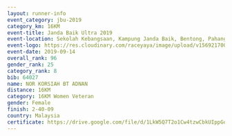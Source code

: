 ```yaml
---
layout: runner-info 
event_category: jbu-2019 
category_km: 16KM 
event-title: Janda Baik Ultra 2019  
event-location: Sekolah Kebangsaan, Kampung Janda Baik, Bentong, Pahang, Malaysia 
event-logo: https://res.cloudinary.com/raceyaya/image/upload/v1569217009/logo/janda-baik_vch1pc.jpg 
event-date: 2019-09-14 
overall_rank: 96
gender_rank: 25
category_rank: 8
bib: 64027
name: NOR KORSIAH BT ADNAN
distance: 16KM
category: 16KM Women Veteran
gender: Female
finish: 2-40-09
country: Malaysia
certificate: https://drive.google.com/file/d/1LkW5Q7T2o1Cw4tzwCbkUIppGoRjIqSFt/view?usp=sharing
---
```

